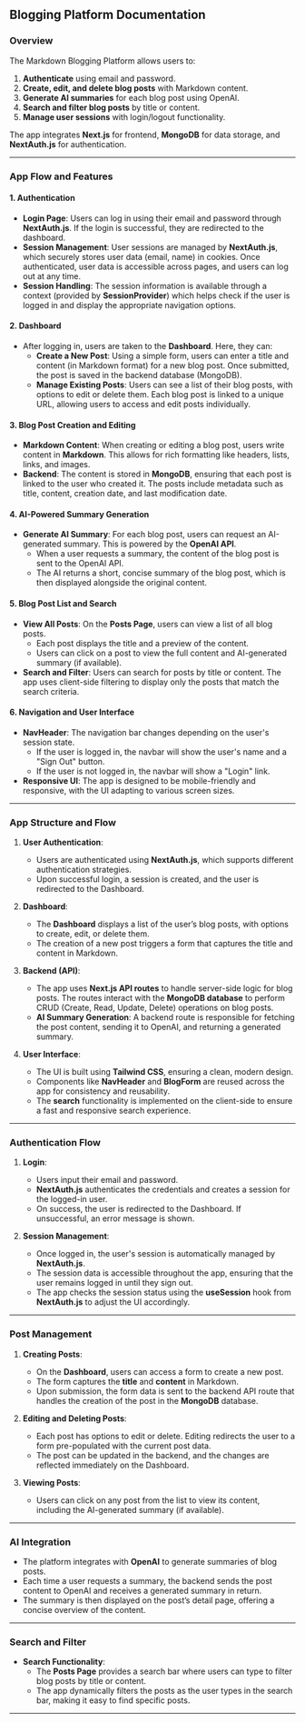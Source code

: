## **Blogging Platform Documentation**

### **Overview**

The Markdown Blogging Platform allows users to:

1. **Authenticate** using email and password.
2. **Create, edit, and delete blog posts** with Markdown content.
3. **Generate AI summaries** for each blog post using OpenAI.
4. **Search and filter blog posts** by title or content.
5. **Manage user sessions** with login/logout functionality.

The app integrates **Next.js** for frontend, **MongoDB** for data storage, and **NextAuth.js** for authentication.

---

### **App Flow and Features**

#### **1. Authentication**

- **Login Page**: Users can log in using their email and password through **NextAuth.js**. If the login is successful, they are redirected to the dashboard.
- **Session Management**: User sessions are managed by **NextAuth.js**, which securely stores user data (email, name) in cookies. Once authenticated, user data is accessible across pages, and users can log out at any time.
- **Session Handling**: The session information is available through a context (provided by **SessionProvider**) which helps check if the user is logged in and display the appropriate navigation options.

#### **2. Dashboard**

- After logging in, users are taken to the **Dashboard**. Here, they can:
  - **Create a New Post**: Using a simple form, users can enter a title and content (in Markdown format) for a new blog post. Once submitted, the post is saved in the backend database (MongoDB).
  - **Manage Existing Posts**: Users can see a list of their blog posts, with options to edit or delete them. Each blog post is linked to a unique URL, allowing users to access and edit posts individually.

#### **3. Blog Post Creation and Editing**

- **Markdown Content**: When creating or editing a blog post, users write content in **Markdown**. This allows for rich formatting like headers, lists, links, and images.
- **Backend**: The content is stored in **MongoDB**, ensuring that each post is linked to the user who created it. The posts include metadata such as title, content, creation date, and last modification date.

#### **4. AI-Powered Summary Generation**

- **Generate AI Summary**: For each blog post, users can request an AI-generated summary. This is powered by the **OpenAI API**.
  - When a user requests a summary, the content of the blog post is sent to the OpenAI API.
  - The AI returns a short, concise summary of the blog post, which is then displayed alongside the original content.

#### **5. Blog Post List and Search**

- **View All Posts**: On the **Posts Page**, users can view a list of all blog posts.
  - Each post displays the title and a preview of the content.
  - Users can click on a post to view the full content and AI-generated summary (if available).
- **Search and Filter**: Users can search for posts by title or content. The app uses client-side filtering to display only the posts that match the search criteria.

#### **6. Navigation and User Interface**

- **NavHeader**: The navigation bar changes depending on the user's session state.
  - If the user is logged in, the navbar will show the user's name and a "Sign Out" button.
  - If the user is not logged in, the navbar will show a "Login" link.
- **Responsive UI**: The app is designed to be mobile-friendly and responsive, with the UI adapting to various screen sizes.

---

### **App Structure and Flow**

1. **User Authentication**:

   - Users are authenticated using **NextAuth.js**, which supports different authentication strategies.
   - Upon successful login, a session is created, and the user is redirected to the Dashboard.

2. **Dashboard**:

   - The **Dashboard** displays a list of the user’s blog posts, with options to create, edit, or delete them.
   - The creation of a new post triggers a form that captures the title and content in Markdown.

3. **Backend (API)**:

   - The app uses **Next.js API routes** to handle server-side logic for blog posts. The routes interact with the **MongoDB database** to perform CRUD (Create, Read, Update, Delete) operations on blog posts.
   - **AI Summary Generation**: A backend route is responsible for fetching the post content, sending it to OpenAI, and returning a generated summary.

4. **User Interface**:
   - The UI is built using **Tailwind CSS**, ensuring a clean, modern design.
   - Components like **NavHeader** and **BlogForm** are reused across the app for consistency and reusability.
   - The **search** functionality is implemented on the client-side to ensure a fast and responsive search experience.

---

### **Authentication Flow**

1. **Login**:

   - Users input their email and password.
   - **NextAuth.js** authenticates the credentials and creates a session for the logged-in user.
   - On success, the user is redirected to the Dashboard. If unsuccessful, an error message is shown.

2. **Session Management**:
   - Once logged in, the user's session is automatically managed by **NextAuth.js**.
   - The session data is accessible throughout the app, ensuring that the user remains logged in until they sign out.
   - The app checks the session status using the **useSession** hook from **NextAuth.js** to adjust the UI accordingly.

---

### **Post Management**

1. **Creating Posts**:

   - On the **Dashboard**, users can access a form to create a new post.
   - The form captures the **title** and **content** in Markdown.
   - Upon submission, the form data is sent to the backend API route that handles the creation of the post in the **MongoDB** database.

2. **Editing and Deleting Posts**:

   - Each post has options to edit or delete. Editing redirects the user to a form pre-populated with the current post data.
   - The post can be updated in the backend, and the changes are reflected immediately on the Dashboard.

3. **Viewing Posts**:
   - Users can click on any post from the list to view its content, including the AI-generated summary (if available).

---

### **AI Integration**

- The platform integrates with **OpenAI** to generate summaries of blog posts.
- Each time a user requests a summary, the backend sends the post content to OpenAI and receives a generated summary in return.
- The summary is then displayed on the post’s detail page, offering a concise overview of the content.

---

### **Search and Filter**

- **Search Functionality**:
  - The **Posts Page** provides a search bar where users can type to filter blog posts by title or content.
  - The app dynamically filters the posts as the user types in the search bar, making it easy to find specific posts.

---
